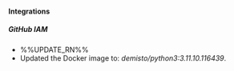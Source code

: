 
#### Integrations

##### GitHub IAM

- %%UPDATE_RN%%
- Updated the Docker image to: *demisto/python3:3.11.10.116439*.
